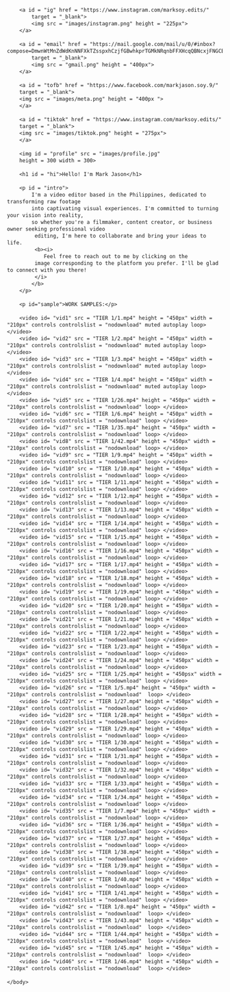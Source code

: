 <!DOCTYPE html>
<html>
    <head>
        <title>
            marksoy.edits
        </title>
        <style>
            #profile {
                position: absolute;
                top: 50px;
                left: 50px;
                border-radius: 50%;
                box-shadow: 7px 10px 15px gray;
            }
            #hi{
                position: absolute;
                top: 50px;
                right: 385px;
                font-size: 50px;
            }
            #intro{
                position: absolute;
                top:120px;
                right: 50px;
                left: 395px;
                font-size: 30px;
                text-align: justify;
            }
            #sample{
                position: absolute;
                top:500px;
                right: 50px;
                left: 50px;
                font-size: 30px;
            }
            #vid1{
                position: absolute;
                top:550px;
                left: 50px;
            }
            #vid2{
                position: absolute;
                top:550px;
                left: 370px;
            }
            #vid3{
                position: absolute;
                top:550px;
                left: 700px;
            }
            #vid4{
                position: absolute;
                top:550px;
                left: 1000px;
            }
            #vid5{
                position: absolute;
                top:1000px;
                left: 50px;
            }
            #vid6{
                position: absolute;
                top:1000px;
                left: 370px;
            }
            #vid7{
                position: absolute;
                top:1000px;
                left: 700px;
            }
            #vid8{
                position: absolute;
                top:1000px;
                left: 1000px;
            }
            #vid9{
                position: absolute;
                top:1450px;
                left: 50px;
            }
            #vid10{
                position: absolute;
                top:1450px;
                left: 370px;
            }
            #vid11{
                position: absolute;
                top:1450px;
                left: 700px;
            }
            #vid12{
                position: absolute;
                top:1450px;
                left: 1000px;
            }
            #vid13{
                position: absolute;
                top:1900px;
                left: 50px;
            }
            #vid14{
                position: absolute;
                top:1900px;
                left: 370px;
            }
            #vid15{
                position: absolute;
                top:1900px;
                left: 700px;
            }
            #vid16{
                position: absolute;
                top:1900px;
                left: 1000px;
            }
            #vid17{
                position: absolute;
                top:2350px;
                left: 50px;
            }
            #vid18{
                position: absolute;
                top:2350px;
                left: 370px;
            }
            #vid19{
                position: absolute;
                top:2350px;
                left: 700px;
            }
            #vid20{
                position: absolute;
                top:2350px;
                left: 1000px;
            }
            #vid21{
                position: absolute;
                top:2800px;
                left: 50px;
            }
            #vid22{
                position: absolute;
                top:2800px;
                left: 370px;
            }
            #vid23{
                position: absolute;
                top:2800px;
                left: 700px;
            }
            #vid24{
                position: absolute;
                top:2800px;
                left: 1000px;
            }
            #vid25{
                position: absolute;
                top:3250px;
                left: 50px;
            }
            #vid26{
                position: absolute;
                top:3250px;
                left: 370px;
            }
            #vid27{
                position: absolute;
                top:3250px;
                left: 700px;
            }
            #vid28{
                position: absolute;
                top:3250px;
                left: 1000px;
            }
            #vid29{
                position: absolute;
                top:3700px;
                left: 50px;
            }
            #vid30{
                position: absolute;
                top:3700px;
                left: 370px;
            }
            #vid31{
                position: absolute;
                top:3700px;
                left: 700px;
            }
            #vid32{
                position: absolute;
                top:3700px;
                left: 1000px;
            }
            #vid33{
                position: absolute;
                top:4150px;
                left: 50px;
            }
            #vid34{
                position: absolute;
                top:4150px;
                left: 370px;
            }
            #vid35{
                position: absolute;
                top:4150px;
                left: 700px;
            }
            #vid36{
                position: absolute;
                top:4150px;
                left: 1000px;
            }
            #vid37{
                position: absolute;
                top:4600px;
                left: 50px;
            }
            #vid38{
                position: absolute;
                top:4600px;
                left: 370px;
            }
            #vid39{
                position: absolute;
                top:4600px;
                left: 700px;
            }
            #vid40{
                position: absolute;
                top:4600px;
                left: 1000px;
            }
            #vid41{
                position: absolute;
                top: 5050px;
                left: 50px;
            }
            #vid42{
                position: absolute;
                top:5050px;
                left: 370px;
            }
            #vid43{
                position: absolute;
                top:5050px;
                left: 700px;
            }
            #vid44{
                position: absolute;
                top:5050px;
                left: 1000px;
            }
            #vid45{
                position: absolute;
                top:5500px;
                left: 50px;
            }
            #vid46{
                position: absolute;
                top:5500px;
                left: 370px;
            }
            body{
                margin: 0;
            }       
            #ig{
                position: absolute;
                top: 360px;
                left: 600px;
                cursor: pointer;
            }
            #tiktok{
                position: absolute;
                top: 335px;
                left: 785px;
            }
            #tofb{
                position: absolute;
                top: 270px;
                left: 350px;
            }
            #email{
                position: absolute;
                top: 270px;
                left: 950px;
            }
            #contact{
                position: absolute;
                top: 400px;
                left: 325px;
            }
        </style>
    </head>
    <body> 

        <a id = "ig" href = "https://www.instagram.com/marksoy.edits/"
            target = "_blank">
            <img src = "images/instagram.png" height = "225px">
        </a>

        <a id = "email" href = "https://mail.google.com/mail/u/0/#inbox?compose=DmwnWtMnZdWdKnNNFXkTZsspxhCzjfGBwhkprTGMkNRqnbFFXHcqQBNcxjFNGCBFFFzQmGRwzvwQ"
            target = "_blank">
            <img src = "gmail.png" height = "400px">
        </a>

        <a id = "tofb" href = "https://www.facebook.com/markjason.soy.9/"
        target = "_blank">
        <img src = "images/meta.png" height = "400px ">
        </a>

        <a id = "tiktok" href = "https://www.instagram.com/marksoy.edits/"
        target = "_blank">
        <img src = "images/tiktok.png" height = "275px">
        </a>

        <img id = "profile" src = "images/profile.jpg"
        height = 300 width = 300>

        <h1 id = "hi">Hello! I'm Mark Jason</h1>

        <p id = "intro">
            I'm a video editor based in the Philippines, dedicated to transforming raw footage 
            into captivating visual experiences. I'm committed to turning your vision into reality, 
            so whether you're a filmmaker, content creator, or business owner seeking professional video
             editing, I'm here to collaborate and bring your ideas to life.
             <b><i>
                Feel free to reach out to me by clicking on the
             image corresponding to the platform you prefer. I'll be glad to connect with you there!
             </i>
            </b>
        </p>

        <p id="sample">WORK SAMPLES:</p>

        <video id= "vid1" src = "TIER 1/1.mp4" height = "450px" width = "210px" controls controlslist = "nodownload" muted autoplay loop> </video>
        <video id= "vid2" src = "TIER 1/2.mp4" height = "450px" width = "210px" controls controlslist = "nodownload" muted autoplay loop> </video>
        <video id= "vid3" src = "TIER 1/3.mp4" height = "450px" width = "210px" controls controlslist = "nodownload" muted autoplay loop> </video>
        <video id= "vid4" src = "TIER 1/4.mp4" height = "450px" width = "210px" controls controlslist = "nodownload" muted autoplay loop> </video>
        <video id= "vid5" src = "TIER 1/26.mp4" height = "450px" width = "210px" controls controlslist = "nodownload" loop> </video>
        <video id= "vid6" src = "TIER 1/6.mp4" height = "450px" width = "210px" controls controlslist = "nodownload" loop> </video>
        <video id= "vid7" src = "TIER 1/35.mp4" height = "450px" width = "210px" controls controlslist = "nodownload" loop> </video>
        <video id= "vid8" src = "TIER 1/42.mp4" height = "450px" width = "210px" controls controlslist = "nodownload" loop> </video>
        <video id= "vid9" src = "TIER 1/9.mp4" height = "450px" width = "210px" controls controlslist = "nodownload" loop> </video>
        <video id= "vid10" src = "TIER 1/10.mp4" height = "450px" width = "210px" controls controlslist = "nodownload" loop> </video>
        <video id= "vid11" src = "TIER 1/11.mp4" height = "450px" width = "210px" controls controlslist = "nodownload" loop> </video>
        <video id= "vid12" src = "TIER 1/12.mp4" height = "450px" width = "210px" controls controlslist = "nodownload" loop> </video>
        <video id= "vid13" src = "TIER 1/13.mp4" height = "450px" width = "210px" controls controlslist = "nodownload" loop> </video>
        <video id= "vid14" src = "TIER 1/14.mp4" height = "450px" width = "210px" controls controlslist = "nodownload" loop> </video>
        <video id= "vid15" src = "TIER 1/15.mp4" height = "450px" width = "210px" controls controlslist = "nodownload" loop> </video>
        <video id= "vid16" src = "TIER 1/16.mp4" height = "450px" width = "210px" controls controlslist = "nodownload" loop> </video>
        <video id= "vid17" src = "TIER 1/17.mp4" height = "450px" width = "210px" controls controlslist = "nodownload" loop> </video>
        <video id= "vid18" src = "TIER 1/18.mp4" height = "450px" width = "210px" controls controlslist = "nodownload" loop> </video>
        <video id= "vid19" src = "TIER 1/19.mp4" height = "450px" width = "210px" controls controlslist = "nodownload" loop> </video>
        <video id= "vid20" src = "TIER 1/20.mp4" height = "450px" width = "210px" controls controlslist = "nodownload" loop> </video>
        <video id= "vid21" src = "TIER 1/21.mp4" height = "450px" width = "210px" controls controlslist = "nodownload" loop> </video>
        <video id= "vid22" src = "TIER 1/22.mp4" height = "450px" width = "210px" controls controlslist = "nodownload" loop> </video>
        <video id= "vid23" src = "TIER 1/23.mp4" height = "450px" width = "210px" controls controlslist = "nodownload" loop> </video>
        <video id= "vid24" src = "TIER 1/24.mp4" height = "450px" width = "210px" controls controlslist = "nodownload" loop> </video>
        <video id= "vid25" src = "TIER 1/25.mp4" height = "450psx" width = "210px" controls controlslist = "nodownload" loop> </video>
        <video id= "vid26" src = "TIER 1/5.mp4" height = "450px" width = "210px" controls controlslist = "nodownload"  loop> </video>
        <video id= "vid27" src = "TIER 1/27.mp4" height = "450px" width = "210px" controls controlslist = "nodownload" loop> </video>
        <video id= "vid28" src = "TIER 1/28.mp4" height = "450px" width = "210px" controls controlslist = "nodownload" loop> </video>
        <video id= "vid29" src = "TIER 1/29.mp4" height = "450px" width = "210px" controls controlslist = "nodownload" loop> </video>
        <video id= "vid30" src = "TIER 1/30.mp4" height = "450px" width = "210px" controls controlslist = "nodownload" loop> </video>
        <video id= "vid31" src = "TIER 1/31.mp4" height = "450px" width = "210px" controls controlslist = "nodownload" loop> </video>
        <video id= "vid32" src = "TIER 1/32.mp4" height = "450px" width = "210px" controls controlslist = "nodownload" loop> </video>
        <video id= "vid33" src = "TIER 1/33.mp4" height = "450px" width = "210px" controls controlslist = "nodownload" loop> </video>
        <video id= "vid34" src = "TIER 1/34.mp4" height = "450px" width = "210px" controls controlslist = "nodownload" loop> </video>
        <video id= "vid35" src = "TIER 1/7.mp4" height = "450px" width = "210px" controls controlslist = "nodownload" loop> </video>
        <video id= "vid36" src = "TIER 1/36.mp4" height = "450px" width = "210px" controls controlslist = "nodownload" loop> </video>
        <video id= "vid37" src = "TIER 1/37.mp4" height = "450px" width = "210px" controls controlslist = "nodownload" loop> </video>
        <video id= "vid38" src = "TIER 1/38.mp4" height = "450px" width = "210px" controls controlslist = "nodownload" loop> </video>
        <video id= "vid39" src = "TIER 1/39.mp4" height = "450px" width = "210px" controls controlslist = "nodownload" loop> </video>
        <video id= "vid40" src = "TIER 1/40.mp4" height = "450px" width = "210px" controls controlslist = "nodownload" loop> </video>
        <video id= "vid41" src = "TIER 1/41.mp4" height = "450px" width = "210px" controls controlslist = "nodownload" loop> </video>
        <video id= "vid42" src = "TIER 1/8.mp4" height = "450px" width = "210px" controls controlslist = "nodownload"  loop> </video>
        <video id= "vid43" src = "TIER 1/43.mp4" height = "450px" width = "210px" controls controlslist = "nodownload"  loop> </video>
        <video id= "vid44" src = "TIER 1/44.mp4" height = "450px" width = "210px" controls controlslist = "nodownload"  loop> </video>
        <video id= "vid45" src = "TIER 1/45.mp4" height = "450px" width = "210px" controls controlslist = "nodownload"  loop> </video>
        <video id= "vid46" src = "TIER 1/46.mp4" height = "450px" width = "210px" controls controlslist = "nodownload"  loop> </video>
        
    </body>
</html>
